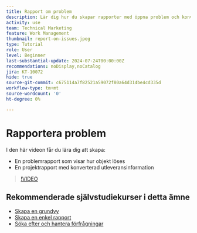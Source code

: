 ```yaml
---
title: Rapport om problem
description: Lär dig hur du skapar rapporter med öppna problem och konverteringsinformation.
activity: use
team: Technical Marketing
feature: Work Management
thumbnail: report-on-issues.jpeg
type: Tutorial
role: User
level: Beginner
last-substantial-update: 2024-07-24T00:00:00Z
recommendations: noDisplay,noCatalog
jira: KT-10072
hide: true
source-git-commit: c675114a7f82521a59072f80a64d314be4cd335d
workflow-type: tm+mt
source-wordcount: '0'
ht-degree: 0%

---
```


# Rapportera problem

I den här videon får du lära dig att skapa:

* En problemrapport som visar hur objekt löses
* En projektrapport med konverterad utleveransinformation


>[!VIDEO](https://video.tv.adobe.com/v/3432002/?quality=12&learn=on)


## Rekommenderade självstudiekurser i detta ämne

* [Skapa en grundvy](/help/reporting/basic-reporting/create-a-basic-view.md)
* [Skapa en enkel rapport](/help/reporting/basic-reporting/create-a-simple-report.md)
* [Söka efter och hantera förfrågningar](/help/manage-work/issues-requests/find-requests.md)

